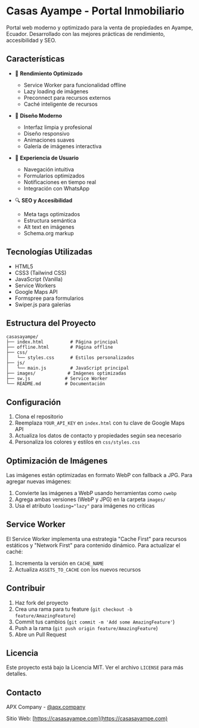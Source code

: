 # Casas Ayampe - Portal Inmobiliario

Portal web moderno y optimizado para la venta de propiedades en Ayampe, Ecuador. Desarrollado con las mejores prácticas de rendimiento, accesibilidad y SEO.

## Características

- 🚀 **Rendimiento Optimizado**
  - Service Worker para funcionalidad offline
  - Lazy loading de imágenes
  - Preconnect para recursos externos
  - Caché inteligente de recursos

- 🎨 **Diseño Moderno**
  - Interfaz limpia y profesional
  - Diseño responsivo
  - Animaciones suaves
  - Galería de imágenes interactiva

- 📱 **Experiencia de Usuario**
  - Navegación intuitiva
  - Formularios optimizados
  - Notificaciones en tiempo real
  - Integración con WhatsApp

- 🔍 **SEO y Accesibilidad**
  - Meta tags optimizados
  - Estructura semántica
  - Alt text en imágenes
  - Schema.org markup

## Tecnologías Utilizadas

- HTML5
- CSS3 (Tailwind CSS)
- JavaScript (Vanilla)
- Service Workers
- Google Maps API
- Formspree para formularios
- Swiper.js para galerías

## Estructura del Proyecto

```
casasayampe/
├── index.html          # Página principal
├── offline.html        # Página offline
├── css/
│   └── styles.css      # Estilos personalizados
├── js/
│   └── main.js         # JavaScript principal
├── images/            # Imágenes optimizadas
├── sw.js             # Service Worker
└── README.md         # Documentación
```

## Configuración

1. Clona el repositorio
2. Reemplaza `YOUR_API_KEY` en `index.html` con tu clave de Google Maps API
3. Actualiza los datos de contacto y propiedades según sea necesario
4. Personaliza los colores y estilos en `css/styles.css`

## Optimización de Imágenes

Las imágenes están optimizadas en formato WebP con fallback a JPG. Para agregar nuevas imágenes:

1. Convierte las imágenes a WebP usando herramientas como `cwebp`
2. Agrega ambas versiones (WebP y JPG) en la carpeta `images/`
3. Usa el atributo `loading="lazy"` para imágenes no críticas

## Service Worker

El Service Worker implementa una estrategia "Cache First" para recursos estáticos y "Network First" para contenido dinámico. Para actualizar el caché:

1. Incrementa la versión en `CACHE_NAME`
2. Actualiza `ASSETS_TO_CACHE` con los nuevos recursos

## Contribuir

1. Haz fork del proyecto
2. Crea una rama para tu feature (`git checkout -b feature/AmazingFeature`)
3. Commit tus cambios (`git commit -m 'Add some AmazingFeature'`)
4. Push a la rama (`git push origin feature/AmazingFeature`)
5. Abre un Pull Request

## Licencia

Este proyecto está bajo la Licencia MIT. Ver el archivo `LICENSE` para más detalles.

## Contacto

APX Company - [@apx.company](https://instagram.com/apx.company)

Sitio Web: [https://casasayampe.com](https://casasayampe.com) 